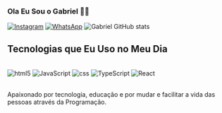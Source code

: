 
### Ola Eu Sou o Gabriel 👋🏻

[![Instagram](https://img.shields.io/badge/Instagram-E4405F?style=for-the-badge&logo=instagram&logoColor=white)](https://www.instagram.com/gabriel_sooares07/)
[![WhatsApp](https://img.shields.io/badge/WhatsApp-25D366?style=for-the-badge&logo=whatsapp&logoColor=white)](https://api.whatsapp.com/send?phone=5511919786675
)
![Gabriel GitHub stats](https://github-readme-stats.vercel.app/api?username=Belmarques&show_icons=true&bg_color=00000000)

## Tecnologias que Eu Uso no Meu Dia 

<div stytle="display: inline_block"><br/>
<img src= "https://img.shields.io/badge/HTML-239120?style=for-the-badge&logo=html5&logoColor=white" alt="html5" />
<img src= "https://img.shields.io/badge/JavaScript-F7DF1E?style=for-the-badge&logo=javascript&logoColor=black" alt="JavaScript" />
<img src= "https://img.shields.io/badge/CSS3-1572B6?style=for-the-badge&logo=css3&logoColor=white" alt="css" />
<img src= "https://img.shields.io/badge/TypeScript-007ACC?style=for-the-badge&logo=typescript&logoColor=white "alt="TypeScript" />
<img src= "https://img.shields.io/badge/React-20232A?style=for-the-badge&logo=react&logoColor=61DAFBalt" alt = "React" />

</div> <br/>

Apaixonado por tecnologia, educação e por mudar e facilitar a vida das pessoas através da Programação.


